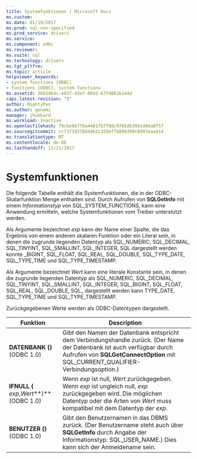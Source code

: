 ```yaml
---
title: Systemfunktionen | Microsoft Docs
ms.custom: 
ms.date: 01/19/2017
ms.prod: sql-non-specified
ms.prod_service: drivers
ms.service: 
ms.component: odbc
ms.reviewer: 
ms.suite: sql
ms.technology: drivers
ms.tgt_pltfrm: 
ms.topic: article
helpviewer_keywords:
- system functions [ODBC]
- functions [ODBC], system functions
ms.assetid: 36614b4c-e037-43ef-8692-67f4861b144d
caps.latest.revision: "5"
author: MightyPen
ms.author: genemi
manager: jhubbard
ms.workload: Inactive
ms.openlocfilehash: 79cbe8677ba4401fb779dc9765d639b1d86a0f5f
ms.sourcegitcommit: cc71f1027884462c359effb898390c8d97eaa414
ms.translationtype: MT
ms.contentlocale: de-DE
ms.lasthandoff: 12/21/2017
---
```

# <a name="system-functions"></a>Systemfunktionen
Die folgende Tabelle enthält die Systemfunktionen, die in der ODBC-Skalarfunktion Menge enthalten sind. Durch Aufrufen von **SQLGetInfo** mit einem *Informationstyp* von SQL_SYSTEM_FUNCTIONS, kann eine Anwendung ermitteln, welche Systemfunktionen vom Treiber unterstützt werden.  
  
 Als Argumente bezeichnet *exp* kann der Name einer Spalte, die das Ergebnis von einem anderen skalaren Funktion oder ein Literal sein, in denen die zugrunde liegenden Datentyp als SQL_NUMERIC, SQL_DECIMAL, SQL_TINYINT, SQL_SMALLINT, SQL_INTEGER, SQL dargestellt werden konnte _BIGINT, SQL_FLOAT, SQL_REAL, SQL_DOUBLE, SQL_TYPE_DATE, SQL_TYPE_TIME und SQL_TYPE_TIMESTAMP.  
  
 Als Argumente bezeichnet *Wert* kann eine literale Konstante sein, in denen die zugrunde liegenden Datentyp als SQL_NUMERIC, SQL_DECIMAL, SQL_TINYINT, SQL_SMALLINT, SQL_INTEGER, SQL_BIGINT, SQL_FLOAT, SQL_REAL, SQL_DOUBLE, SQL_ dargestellt werden kann TYPE_DATE, SQL_TYPE_TIME und SQL_TYPE_TIMESTAMP.  
  
 Zurückgegebenen Werte werden als ODBC-Datentypen dargestellt.  
  
|Funktion|Description|  
|--------------|-----------------|  
|**DATENBANK ()** (ODBC 1.0)|Gibt den Namen der Datenbank entspricht dem Verbindungshandle zurück. (Der Name der Datenbank ist auch verfügbar durch Aufrufen von **SQLGetConnectOption** mit SQL_CURRENT_QUALIFIER-Verbindungsoption.)|  
|**IFNULL (** *exp*,*Wert***)** (ODBC 1.0)|Wenn *exp* ist null, *Wert* zurückgegeben. Wenn *exp* ist ungleich null, *exp* zurückgegeben wird. Die möglichen Datentyp oder die Arten von *Wert* muss kompatibel mit dem Datentyp der *exp*.|  
|**BENUTZER ()** (ODBC 1.0)|Gibt den Benutzernamen in das DBMS zurück. (Der Benutzername steht auch über **SQLGetInfo** durch Angabe der Informationstyp: SQL_USER_NAME.) Dies kann sich der Anmeldename sein.|
